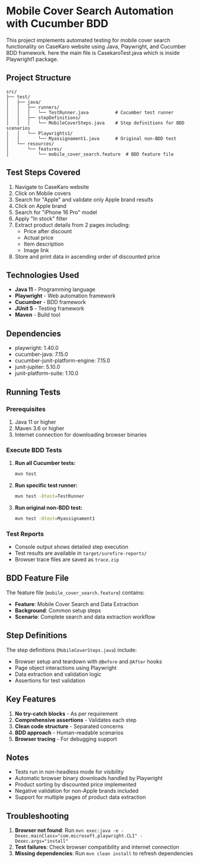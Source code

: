 # Mobile Cover Search Automation with Cucumber BDD

This project implements automated testing for mobile cover search functionality on CaseKaro website using Java, Playwright, and Cucumber BDD framework.
here the main file is CasekaroTest.java which is inside Playwright1 package.

## Project Structure

```
src/
├── test/
│   ├── java/
│   │   ├── runners/
│   │   │   └── TestRunner.java          # Cucumber test runner
│   │   ├── stepDefinitions/
│   │   │   └── MobileCoverSteps.java    # Step definitions for BDD scenarios
│   │   └── Playwrights1/
│   │       └── Myassignament1.java      # Original non-BDD test
│   └── resources/
│       └── features/
│           └── mobile_cover_search.feature  # BDD feature file
```

## Test Steps Covered

1. Navigate to CaseKaro website
2. Click on Mobile covers
3. Search for "Apple" and validate only Apple brand results
4. Click on Apple brand
5. Search for "iPhone 16 Pro" model
6. Apply "In stock" filter
7. Extract product details from 2 pages including:
   - Price after discount
   - Actual price
   - Item description
   - Image link
8. Store and print data in ascending order of discounted price

## Technologies Used

- **Java 11** - Programming language
- **Playwright** - Web automation framework
- **Cucumber** - BDD framework
- **JUnit 5** - Testing framework
- **Maven** - Build tool

## Dependencies

- playwright: 1.40.0
- cucumber-java: 7.15.0
- cucumber-junit-platform-engine: 7.15.0
- junit-jupiter: 5.10.0
- junit-platform-suite: 1.10.0

## Running Tests

### Prerequisites
1. Java 11 or higher
2. Maven 3.6 or higher
3. Internet connection for downloading browser binaries

### Execute BDD Tests

1. **Run all Cucumber tests:**
   ```bash
   mvn test
   ```

2. **Run specific test runner:**
   ```bash
   mvn test -Dtest=TestRunner
   ```

3. **Run original non-BDD test:**
   ```bash
   mvn test -Dtest=Myassignament1
   ```

### Test Reports

- Console output shows detailed step execution
- Test results are available in `target/surefire-reports/`
- Browser trace files are saved as `trace.zip`

## BDD Feature File

The feature file (`mobile_cover_search.feature`) contains:
- **Feature**: Mobile Cover Search and Data Extraction
- **Background**: Common setup steps
- **Scenario**: Complete search and data extraction workflow

## Step Definitions

The step definitions (`MobileCoverSteps.java`) include:
- Browser setup and teardown with `@Before` and `@After` hooks
- Page object interactions using Playwright
- Data extraction and validation logic
- Assertions for test validation

## Key Features

1. **No try-catch blocks** - As per requirement
2. **Comprehensive assertions** - Validates each step
3. **Clean code structure** - Separated concerns
4. **BDD approach** - Human-readable scenarios
5. **Browser tracing** - For debugging support

## Notes

- Tests run in non-headless mode for visibility
- Automatic browser binary downloads handled by Playwright
- Product sorting by discounted price implemented
- Negative validation for non-Apple brands included
- Support for multiple pages of product data extraction

## Troubleshooting

1. **Browser not found**: Run `mvn exec:java -e -Dexec.mainClass="com.microsoft.playwright.CLI" -Dexec.args="install"`
2. **Test failures**: Check browser compatibility and internet connection
3. **Missing dependencies**: Run `mvn clean install` to refresh dependencies
